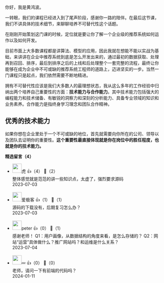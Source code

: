 你好，我是黄鸿波。

一转眼，我们的课程已经进入到了尾声阶段，感谢你一路的陪伴。在最后这节课，我们不讲具体的技术细节，来聊聊培养不可替代性这个话题。

在刚刚开始策划这门课的时候，定位就是要让你了解一个企业级的推荐系统如何运作以及如何开发。

目前市面上大多数课程都是讲算法、模型的应用，因此我就在想能不能以实战为基础，来讲讲在企业中推荐系统到底是怎么开发出来的，通过最初的数据获取、处理再到召回、排序，最后到排序之后的上线和后处理整个一套完整的流程，最终让你能够在成为企业中不可或缺的推荐系统工程师的道路上，迈进坚实的一步。当然一门课程只是起点，我们依然需要不断地精进。

拥有不可替代性应该是我们大多数人的最理想状态，我从这么多年的工作经验中归纳出两个培养自己重要性的方面：**技术能力与合作能力**。其中技术能力包括强大的编程能力和技术储备、有敏锐的洞察力和深刻的分析能力、具备专业领域的知识和业务素养。合作能力是指终身学习理念和团队合作精神。

## 优秀的技术能力

如果你想在企业里处于一个不可或缺的地位，首先就需要向你所在的公司、领导以及团队去证明你的重要性。**这个重要性最直接体现就是你在岗位中的胜任程度，也就是你的技术能力。**
<div><strong>精选留言（4）</strong></div><ul>
<li><img src="https://static001.geekbang.org/account/avatar/00/13/33/50/ddbf536c.jpg" width="30px"><span>虎</span> 👍（4） 💬（2）<div>整体感觉就是范范的讲一些知识点，太虚了，强烈要求源码</div>2023-07-03</li><br/><li><img src="https://thirdwx.qlogo.cn/mmopen/vi_32/Q0j4TwGTfTIUXWqIBiadT4H3XvpcLeOkeocfmpInuhCoHviaUrX7B0N8wnOicnqHZeicKg1SlLk070EFRya1RPQIicw/132" width="30px"><span>爱极客</span> 👍（1） 💬（1）<div>源码的下载没有，后期复习怎么办？</div>2023-07-03</li><br/><li><img src="https://static001.geekbang.org/account/avatar/00/10/25/87/f3a69d1b.jpg" width="30px"><span>peter</span> 👍（0） 💬（1）<div>感谢老师！
Q1：用户画像，从数据结构的角度来看，是怎么存储的？
Q2：网站“运营”具体做什么？推广网站吗？和运维是什么关系？</div>2023-07-04</li><br/><li><img src="https://static001.geekbang.org/account/avatar/00/3a/2a/a0/7427a435.jpg" width="30px"><span>💤</span> 👍（0） 💬（0）<div>老师，请问一下有前端的代码吗？</div>2024-01-11</li><br/>
</ul>